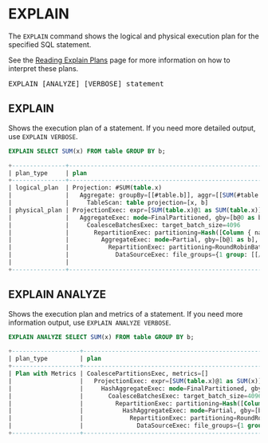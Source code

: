 <!---
  Licensed to the Apache Software Foundation (ASF) under one
  or more contributor license agreements.  See the NOTICE file
  distributed with this work for additional information
  regarding copyright ownership.  The ASF licenses this file
  to you under the Apache License, Version 2.0 (the
  "License"); you may not use this file except in compliance
  with the License.  You may obtain a copy of the License at

    http://www.apache.org/licenses/LICENSE-2.0

  Unless required by applicable law or agreed to in writing,
  software distributed under the License is distributed on an
  "AS IS" BASIS, WITHOUT WARRANTIES OR CONDITIONS OF ANY
  KIND, either express or implied.  See the License for the
  specific language governing permissions and limitations
  under the License.
-->

# EXPLAIN

The `EXPLAIN` command shows the logical and physical execution plan for the specified SQL statement.

See the [Reading Explain Plans](../explain-usage.md) page for more information on how to interpret these plans.

<pre>
EXPLAIN [ANALYZE] [VERBOSE] statement
</pre>

## EXPLAIN

Shows the execution plan of a statement.
If you need more detailed output, use `EXPLAIN VERBOSE`.

```sql
EXPLAIN SELECT SUM(x) FROM table GROUP BY b;

+---------------+----------------------------------------------------------------------------------------------------------------------------------------------------------------+
| plan_type     | plan                                                                                                                                                           |
+---------------+----------------------------------------------------------------------------------------------------------------------------------------------------------------+
| logical_plan  | Projection: #SUM(table.x)                                                                                                                                        |
|               |   Aggregate: groupBy=[[#table.b]], aggr=[[SUM(#table.x)]]                                                                                                          |
|               |     TableScan: table projection=[x, b]                                                                                                                           |
| physical_plan | ProjectionExec: expr=[SUM(table.x)@1 as SUM(table.x)]                                                                                                              |
|               |   AggregateExec: mode=FinalPartitioned, gby=[b@0 as b], aggr=[SUM(table.x)]                                                                                      |
|               |     CoalesceBatchesExec: target_batch_size=4096                                                                                                                |
|               |       RepartitionExec: partitioning=Hash([Column { name: "b", index: 0 }], 16)                                                                                 |
|               |         AggregateExec: mode=Partial, gby=[b@1 as b], aggr=[SUM(table.x)]                                                                                         |
|               |           RepartitionExec: partitioning=RoundRobinBatch(16)                                                                                                    |
|               |             DataSourceExec: file_groups={1 group: [[/tmp/table.csv]]}, projection=[x, b], has_header=false                                            |
|               |                                                                                                                                                                |
+---------------+----------------------------------------------------------------------------------------------------------------------------------------------------------------+
```

## EXPLAIN ANALYZE

Shows the execution plan and metrics of a statement.
If you need more information output, use `EXPLAIN ANALYZE VERBOSE`.

```sql
EXPLAIN ANALYZE SELECT SUM(x) FROM table GROUP BY b;

+-------------------+-----------------------------------------------------------------------------------------------------------------------------------------------------------+
| plan_type         | plan                                                                                                                                                      |
+-------------------+-----------------------------------------------------------------------------------------------------------------------------------------------------------+
| Plan with Metrics | CoalescePartitionsExec, metrics=[]                                                                                                                        |
|                   |   ProjectionExec: expr=[SUM(table.x)@1 as SUM(x)], metrics=[]                                                                                             |
|                   |     HashAggregateExec: mode=FinalPartitioned, gby=[b@0 as b], aggr=[SUM(x)], metrics=[outputRows=2]                                                       |
|                   |       CoalesceBatchesExec: target_batch_size=4096, metrics=[]                                                                                             |
|                   |         RepartitionExec: partitioning=Hash([Column { name: "b", index: 0 }], 16), metrics=[sendTime=839560, fetchTime=122528525, repartitionTime=5327877] |
|                   |           HashAggregateExec: mode=Partial, gby=[b@1 as b], aggr=[SUM(x)], metrics=[outputRows=2]                                                          |
|                   |             RepartitionExec: partitioning=RoundRobinBatch(16), metrics=[fetchTime=5660489, repartitionTime=0, sendTime=8012]                              |
|                   |               DataSourceExec: file_groups={1 group: [[/tmp/table.csv]]}, has_header=false, metrics=[]                                                        |
+-------------------+-----------------------------------------------------------------------------------------------------------------------------------------------------------+
```
